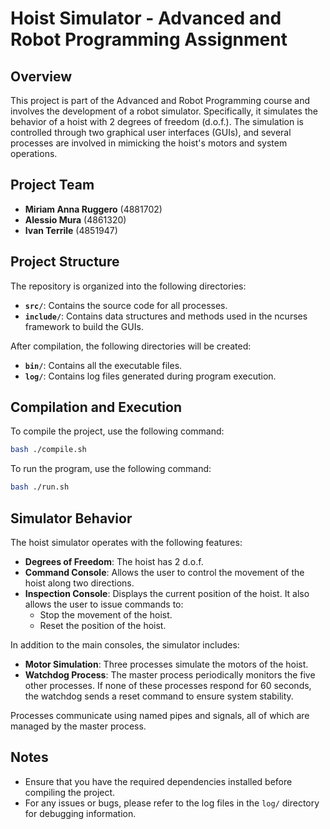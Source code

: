 # Hoist Simulator - Advanced and Robot Programming Assignment

## Overview

This project is part of the Advanced and Robot Programming course and involves the development of a robot simulator. Specifically, it simulates the behavior of a hoist with 2 degrees of freedom (d.o.f.). The simulation is controlled through two graphical user interfaces (GUIs), and several processes are involved in mimicking the hoist's motors and system operations.

## Project Team

- **Miriam Anna Ruggero** (4881702)
- **Alessio Mura** (4861320)
- **Ivan Terrile** (4851947)

## Project Structure

The repository is organized into the following directories:

- **`src/`**: Contains the source code for all processes.
- **`include/`**: Contains data structures and methods used in the ncurses framework to build the GUIs.

After compilation, the following directories will be created:

- **`bin/`**: Contains all the executable files.
- **`log/`**: Contains log files generated during program execution.

## Compilation and Execution

To compile the project, use the following command:

```bash
bash ./compile.sh
```
To run the program, use the following command:
```bash
bash ./run.sh
```
## Simulator Behavior

The hoist simulator operates with the following features:

- **Degrees of Freedom**: The hoist has 2 d.o.f.
- **Command Console**: Allows the user to control the movement of the hoist along two directions.
- **Inspection Console**: Displays the current position of the hoist. It also allows the user to issue commands to:
  - Stop the movement of the hoist.
  - Reset the position of the hoist.

In addition to the main consoles, the simulator includes:

- **Motor Simulation**: Three processes simulate the motors of the hoist.
- **Watchdog Process**: The master process periodically monitors the five other processes. If none of these processes respond for 60 seconds, the watchdog sends a reset command to ensure system stability.

Processes communicate using named pipes and signals, all of which are managed by the master process.

## Notes

- Ensure that you have the required dependencies installed before compiling the project.
- For any issues or bugs, please refer to the log files in the `log/` directory for debugging information.
